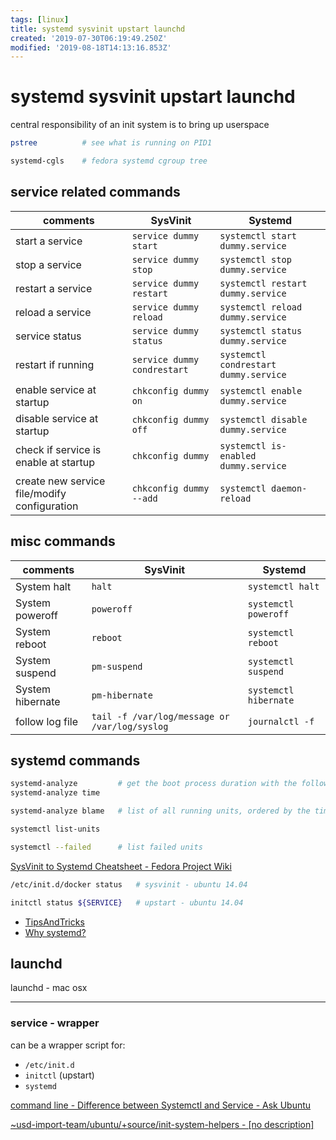 ```yaml
---
tags: [linux]
title: systemd sysvinit upstart launchd
created: '2019-07-30T06:19:49.250Z'
modified: '2019-08-18T14:13:16.853Z'
---
```


# systemd sysvinit upstart launchd

central responsibility of an init system is to bring up userspace

```sh
pstree          # see what is running on PID1

systemd-cgls    # fedora systemd cgroup tree
```

## service related commands

| comments | SysVinit | Systemd |
|--|--|--|
| start a service   | `service dummy start`   | `systemctl start dummy.service`   |
| stop a service    | `service dummy stop`    | `systemctl stop dummy.service`    |
| restart a service | `service dummy restart` | `systemctl restart dummy.service` |
| reload a service  | `service dummy reload`  | `systemctl reload dummy.service`  |
| service status    | `service dummy status`  | `systemctl status dummy.service`  |
| restart if running  | `service dummy condrestart`  | `systemctl condrestart dummy.service`  |
| enable service at startup  | `chkconfig dummy on`  | `systemctl enable dummy.service`  |
| disable service at startup  | `chkconfig dummy off`  | `systemctl disable dummy.service`  |
| check if service is enable at startup  | `chkconfig dummy`  | `systemctl is-enabled dummy.service`  |
| create new service file/modify configuration | `chkconfig dummy --add`  | `systemctl daemon-reload`  |

## misc commands
| comments | SysVinit | Systemd |
|--|--|--|
| System halt       | `halt`            | `systemctl halt`      |
| System poweroff   | `poweroff`        | `systemctl poweroff`  |
| System reboot     | `reboot`          | `systemctl reboot`    |
| System suspend    | `pm-suspend`      | `systemctl suspend`   |
| System hibernate  | `pm-hibernate`    | `systemctl hibernate` |
| follow log file   | `tail -f /var/log/message or /var/log/syslog`   | `journalctl -f`   |

## systemd commands

```sh
systemd-analyze         # get the boot process duration with the following
systemd-analyze time

systemd-analyze blame   # list of all running units, ordered by the time taken to initialize

systemctl list-units

systemctl --failed      # list failed units
```

[SysVinit to Systemd Cheatsheet - Fedora Project Wiki](https://fedoraproject.org/wiki/SysVinit_to_Systemd_Cheatsheet)

```sh
/etc/init.d/docker status   # sysvinit - ubuntu 14.04

initctl status ${SERVICE}   # upstart - ubuntu 14.04
```

- [TipsAndTricks](https://www.freedesktop.org/wiki/Software/systemd/TipsAndTricks/)
- [Why systemd?](http://0pointer.de/blog/projects/why.html)

## launchd
launchd - mac osx

---

### service - wrapper

can be a wrapper script for:
* `/etc/init.d`
* `initctl` (upstart)
* `systemd`


[command line - Difference between Systemctl and Service - Ask Ubuntu](https://askubuntu.com/a/903405)

[~usd-import-team/ubuntu/+source/init-system-helpers - [no description]](https://git.launchpad.net/~usd-import-team/ubuntu/+source/init-system-helpers/tree/script/service?h=ubuntu/xenial)


